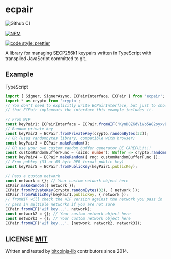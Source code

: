 # ecpair
![Github CI](https://github.com/bitcoinjs/ecpair/actions/workflows/main_ci.yml/badge.svg)

[![NPM](https://img.shields.io/npm/v/ecpair.svg)](https://www.npmjs.org/package/ecpair)

[![code style: prettier](https://img.shields.io/badge/code_style-prettier-ff69b4.svg?style=flat-square)](https://github.com/prettier/prettier)

A library for managing SECP256k1 keypairs written in TypeScript with transpiled JavaScript committed to git.

## Example

TypeScript

``` typescript
import { Signer, SignerAsync, ECPairInterface, ECPair } from 'ecpair';
import * as crypto from 'crypto';
// You don't need to explicitly write ECPairInterface, but just to show
// that ECPair implements the interface this example includes it.

// From WIF
const keyPair1: ECPairInterface = ECPair.fromWIF('KynD8ZKdViVo5W82oyxvE18BbG6nZPVQ8Td8hYbwU94RmyUALUik');
// Random private key
const keyPair2 = ECPair.fromPrivateKey(crypto.randomBytes(32));
// OR (uses randombytes library, compatible with browser)
const keyPair3 = ECPair.makeRandom();
// OR use your own custom random buffer generator BE CAREFUL!!!!
const customRandomBufferFunc = (size: number): Buffer => crypto.randomBytes(size);
const keyPair4 = ECPair.makeRandom({ rng: customRandomBufferFunc });
// From pubkey (33 or 65 byte DER format public key)
const keyPair5 = ECPair.fromPublicKey(keyPair1.publicKey);

// Pass a custom network
const network = {}; // Your custom network object here
ECPair.makeRandom({ network });
ECPair.fromPrivateKey(crypto.randomBytes(32), { network });
ECPair.fromPublicKey(keyPair1.publicKey, { network });
// fromWIF will check the WIF version against the network you pass in
// pass in multiple networks if you are not sure
ECPair.fromWIF('wif key...', network);
const network2 = {}; // Your custom network object here
const network3 = {}; // Your custom network object here
ECPair.fromWIF('wif key...', [network, network2, network3]);
```

## LICENSE [MIT](LICENSE)
Written and tested by [bitcoinjs-lib](https://github.com/bitcoinjs/bitcoinjs-lib) contributors since 2014.
